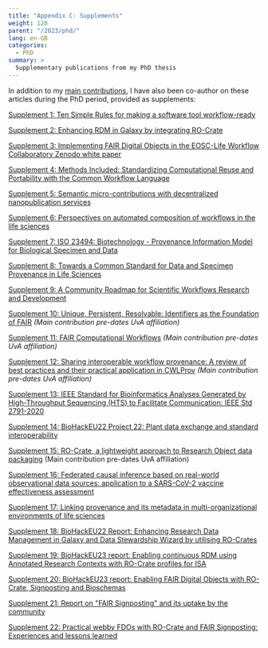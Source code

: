 ```yaml
---
title: "Appendix C: Supplements"
weight: 120
parent: "/2023/phd/"
lang: en-GB
categories:
  - PhD
summary: > 
  Supplementary publications from my PhD thesis
---
```



In addition to my [main contributions](../../../2022/phd/contributions/), I have also been co-author on these articles during the PhD period, provided as supplements:

[Supplement 1: Ten Simple Rules for making a software tool workflow-ready ](../../../2022/phd/10-simple-rules-for-workflow-tools/)

[Supplement 2: Enhancing RDM in Galaxy by integrating RO-Crate](../../../2022/phd/galaxy-ro-crate/)

[Supplement 3: Implementing FAIR Digital Objects in the EOSC-Life Workflow Collaboratory Zenodo white paper](../../../2021/phd/workflow-collaboratory/) 

[Supplement 4: Methods Included: Standardizing Computational Reuse and Portability with the Common Workflow Language](../../../2022/methods-included/) 

[Supplement 5: Semantic micro-contributions with decentralized nanopublication services](../../../2021/phd/nanopub/) 

[Supplement 6: Perspectives on automated composition of workflows in the life sciences](https://doi.org/10.12688/f1000research.54159.1) 

[Supplement 7: ISO 23494: Biotechnology - Provenance Information Model for Biological Specimen and Data](../../../2021/phd/iso-23494-provenance/) 

[Supplement 8: Towards a Common Standard for Data and Specimen Provenance in Life Sciences](https://doi.org/10.5281/zenodo.5093125) 

[Supplement 9: A Community Roadmap for Scientific Workflows Research and Development](https://arxiv.org/pdf/2110.02168) 

[Supplement 10: Unique, Persistent, Resolvable: Identifiers as the Foundation of FAIR](https://doi.org/10.1162/dint_a_00025)  _(Main contribution pre-dates UvA affiliation)_

[Supplement 11: FAIR Computational Workflows](../../../2020/fair-computational-workflows/)  _(Main contribution pre-dates UvA affiliation)_

[Supplement 12: Sharing interoperable workflow provenance: A review of best practices and their practical application in CWLProv](https://doi.org/10.1093/gigascience/giz095)   _(Main contribution pre-dates UvA affiliation)_

[Supplement 13: IEEE Standard for Bioinformatics Analyses Generated by High-Throughput Sequencing (HTS) to Facilitate Communication: IEEE Std 2791-2020](https://www.research.manchester.ac.uk/portal/en/publications/ieee-2791(936de52b-ac53-4f0e-9927-77fd7073e88d).html) 

[Supplement 14: BioHackEU22 Project 22: Plant data exchange and standard interoperability](https://doi.org/10.37044/osf.io/c724r) 

[Supplement 15: RO-Crate, a lightweight approach to Research Object data packaging](../../../2019/phd/ro-crate/)  (Main contribution pre-dates UvA affiliation) 

[Supplement 16: Federated causal inference based on real-world observational data sources: application to a SARS-CoV-2 vaccine effectiveness assessment](../../../2023/phd/federated-causal-inference/) 

[Supplement 17: Linking provenance and its metadata in multi-organizational environments of life sciences](../../../2023/phd/linking-provenance/) 

[Supplement 18: BioHackEU22 Report: Enhancing Research Data Management in Galaxy and Data Stewardship Wizard by utilising RO-Crates](../../../2023/phd/enhancing-rdm-galaxy-dsw/) 

[Supplement 19: BioHackEU23 report: Enabling continuous RDM using Annotated Research Contexts with RO-Crate profiles for ISA](https://doi.org/10.37044/osf.io/7y2jh) 

[Supplement 20: BioHackEU23 report: Enabling FAIR Digital Objects with RO-Crate, Signposting and Bioschemas](../../../2024/enabling-fair-digital-objects/) 

[Supplement 21: Report on "FAIR Signposting" and its uptake by the community](../../../2024/signposting-report/) 

[Supplement 22: Practical webby FDOs with RO-Crate and FAIR Signposting: Experiences and lessons learned](../../../2024/webby-fdos/) 


